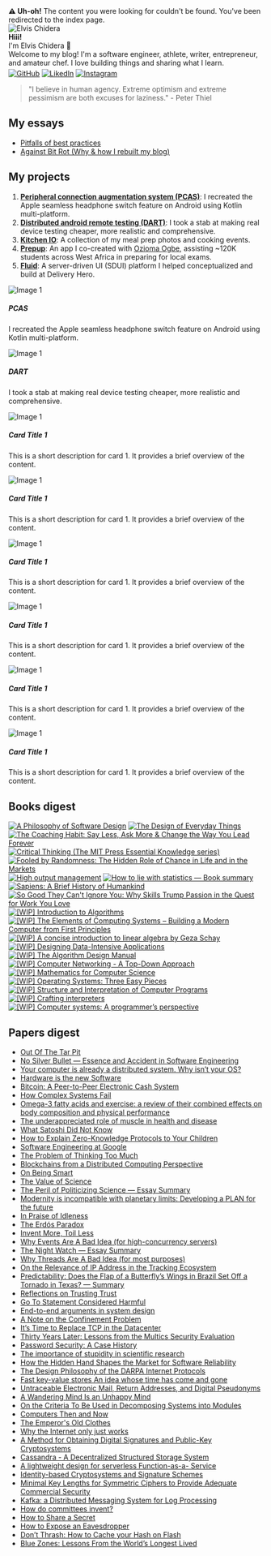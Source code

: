 <div class="error-container"><strong>⚠️ Uh-oh!</strong> The content you were looking for couldn't be found. You've been redirected to the index page.</div>


<div class="circular-image-container">
    <img src="/docs/assets/banners/index.jpg" alt="Elvis Chidera" class="circular-image" />
</div>

<div class="text-center">
    <strong>Hiii!</strong>
</div>

<div class="text-center">
    I'm Elvis Chidera 👋
</div>

<div class="text-center">
    Welcome to my blog! I'm a software engineer, athlete, writer, entrepreneur, and amateur chef. I love building things and sharing what I learn<span class="blinking">.</span>
</div>

<div class="text-center" style="margin-top: 4px;">
    <a href="https://github.com/elvis10ten"><img src="/docs/assets/github-mark.svg" alt="GitHub" class="social-icon" /></a>
    <a href="https://linkedin.com/elvischidera"><img src="/docs/assets/linkedin.png" alt="LikedIn" class="social-icon" /></a>
    <a href="https://instagram.com/elvischidera"><img src="/docs/assets/instagram.svg" alt="Instagram" class="social-icon" /></a>
</div>

> "I believe in human agency. Extreme optimism and extreme pessimism are both excuses for laziness." - Peter Thiel

## <span id="essays">My essays</span>

- [Pitfalls of best practices](/src/essays/2024-05-24-pitfalls-of-best-practices.md)
- [Against Bit Rot (Why & how I rebuilt my blog)](/src/essays/2025-how.md)

## <span id="essays">My projects</span>

<ol>
<li><a href="/src/projects/2020-11-10-rebuilding-apple-seamless-headphone-switch-feature-with-kotlin-multiplatform.md"><strong>Peripheral connection augmentation system (PCAS)</strong></a>: I recreated the Apple seamless headphone switch feature on Android using Kotlin multi-platform.</li>
<li><a href="/src/projects/2020-11-23-building-distributed-android-remote-testing-platform.md"><strong>Distributed android remote testing (DART)</strong></a>: I took a stab at making real device testing cheaper, more realistic and comprehensive.</li>
<li><a href="/src/projects/cooking.md"><strong>Kitchen IO</strong></a>: A collection of my meal prep photos and cooking events.</li>
<li><a href="https://www.youtube.com/embed/WUGaB5e83wg?start=58"><strong>Prepup</strong></a>: An app I co-created with <a href="https://www.oziomaogbe.com/">Ozioma Ogbe</a>, assisting <gmark>~120K students</gmark> across West Africa in preparing for local exams.</li>
<li><a href="https://tech.deliveryhero.com/primer-on-delivery-heros-server-driven-ui-platform/"><strong>Fluid</strong></a>: A <pmark>server-driven UI (SDUI)</pmark> platform I helped conceptualized and build at Delivery Hero.</li>
</ol>

<div class="card-grid">
    <div class="card">
      <div class="card-image">
        <img src="/docs/assets/2020-11-10-rebuilding-apple-seamless-headphone-switch-feature-with-kotlin-multiplatform/PCASBlocksEmitter.svg" alt="Image 1">
      </div>
      <div class="card-content">
        <h5>PCAS</h5>
        <p>I recreated the Apple seamless headphone switch feature on Android using Kotlin multi-platform.</p>
      </div>
    </div>
    <div class="card">
      <div class="card-image">
        <img src="/docs/assets/banners/2020-11-23-building-distributed-android-remote-testing-platform.png" alt="Image 1">
      </div>
      <div class="card-content">
        <h5>DART</h5>
        <p>I took a stab at making real device testing cheaper, more realistic and comprehensive.</p>
      </div>
    </div>
    <div class="card">
      <div class="card-image">
        <img src="/docs/assets/2020-11-10-rebuilding-apple-seamless-headphone-switch-feature-with-kotlin-multiplatform/test.svg" alt="Image 1">
      </div>
      <div class="card-content">
        <h5>Card Title 1</h5>
        <p class="card-description">This is a short description for card 1. It provides a brief overview of the content.</p>
      </div>
    </div>
    <div class="card">
      <div class="card-image">
        <img src="/docs/assets/2020-11-10-rebuilding-apple-seamless-headphone-switch-feature-with-kotlin-multiplatform/test.svg" alt="Image 1">
      </div>
      <div class="card-content">
        <h5>Card Title 1</h5>
        <p class="card-description">This is a short description for card 1. It provides a brief overview of the content.</p>
      </div>
    </div>
    <div class="card">
      <div class="card-image">
        <img src="/docs/assets/2020-11-10-rebuilding-apple-seamless-headphone-switch-feature-with-kotlin-multiplatform/test.svg" alt="Image 1">
      </div>
      <div class="card-content">
        <h5>Card Title 1</h5>
        <p class="card-description">This is a short description for card 1. It provides a brief overview of the content.</p>
      </div>
    </div>
    <div class="card">
      <div class="card-image">
        <img src="/docs/assets/2020-11-10-rebuilding-apple-seamless-headphone-switch-feature-with-kotlin-multiplatform/test.svg" alt="Image 1">
      </div>
      <div class="card-content">
        <h5>Card Title 1</h5>
        <p class="card-description">This is a short description for card 1. It provides a brief overview of the content.</p>
      </div>
    </div>
<div class="card">
      <div class="card-image">
        <img src="/docs/assets/2020-11-10-rebuilding-apple-seamless-headphone-switch-feature-with-kotlin-multiplatform/test.svg" alt="Image 1">
      </div>
      <div class="card-content">
        <h5>Card Title 1</h5>
        <p class="card-description">This is a short description for card 1. It provides a brief overview of the content.</p>
      </div>
    </div>
<div class="card">
      <div class="card-image">
        <img src="/docs/assets/2020-11-10-rebuilding-apple-seamless-headphone-switch-feature-with-kotlin-multiplatform/test.svg" alt="Image 1">
      </div>
      <div class="card-content">
        <h5>Card Title 1</h5>
        <p class="card-description">This is a short description for card 1. It provides a brief overview of the content.</p>
      </div>
    </div>
  </div>

## <span id="books">Books digest</span>

<div class="book-gallery">
<a href="/src/books/2022-a-philosophy-software-design.md"><img src="/assets/banners/2022-a-philosophy-software-design.jpg" alt="A Philosophy of Software Design" loading="lazy" /></a>
<a href="/src/books/2022-design-of-everyday-things.md"><img src="/assets/banners/2022-design-of-everyday-things.jpg" alt="The Design of Everyday Things" loading="lazy" /></a>
<a href="/src/books/2023-coaching-habit.md"><img src="/assets/banners/2023-coaching-habit.jpg" alt="The Coaching Habit: Say Less, Ask More & Change the Way You Lead Forever" loading="lazy" /></a>
<a href="/src/books/2023-critical-thinking.md"><img src="/assets/banners/2023-critical-thinking.jpg" alt="Critical Thinking (The MIT Press Essential Knowledge series)" loading="lazy" /></a>
<a href="/src/books/2023-fooled-by-randomness.md"><img src="/assets/banners/2023-fooled-by-randomness.jpg" alt="Fooled by Randomness: The Hidden Role of Chance in Life and in the Markets" loading="lazy" /></a>
<a href="/src/books/2023-high-output-management.md"><img src="/assets/banners/2023-high-output-management.jpg" alt="High output management" loading="lazy" /></a>
<a href="/src/books/2023-how-to-lie-with-statistics.md"><img src="/assets/banners/2023-how-to-lie-with-statistics.jpg" alt="How to lie with statistics — Book summary" loading="lazy" /></a>
<a href="/src/books/2023-sapiens.md"><img src="/assets/banners/2023-sapiens.jpg" alt="Sapiens: A Brief History of Humankind" loading="lazy" /></a>
<a href="/src/books/2023-so-good-they-cant-ignore-you.md"><img src="/assets/banners/2023-so-good-they-cant-ignore-you.jpg" alt="So Good They Can't Ignore You: Why Skills Trump Passion in the Quest for Work You Love" loading="lazy" /></a>
<a href="/src/books/2025-1a-intro-algorithm.md"><img src="/assets/banners/2025-1a-intro-algorithm.jpg" alt="[WIP] Introduction to Algorithms" loading="lazy" /></a>
<a href="/src/books/2025-1a-nand-to-tetris.md"><img src="/assets/banners/2025-1a-nand-to-tetris.jpg" alt="[WIP] The Elements of Computing Systems – Building a Modern Computer from First Principles" loading="lazy" /></a>
<a href="/src/books/2025-1b-intro-linear-algebra.md"><img src="/assets/banners/2025-1b-intro-linear-algebra.jpg" alt="[WIP] A concise introduction to linear algebra by Geza Schay" loading="lazy" /></a>
<a href="/src/books/2025-1c-designing-data-intensive-applications.md"><img src="/assets/banners/2025-1c-designing-data-intensive-applications.jpg" alt="[WIP] Designing Data-Intensive Applications" loading="lazy" /></a>
<a href="/src/books/2025-2-algorithm-design-manual.md"><img src="/assets/banners/2025-2-algorithm-design-manual.jpg" alt="[WIP] The Algorithm Design Manual" loading="lazy" /></a>
<a href="/src/books/2025-3-computer-networking-top-down.md"><img src="/assets/banners/2025-3-computer-networking-top-down.jpg" alt="[WIP] Computer Networking - A Top-Down Approach" loading="lazy" /></a>
<a href="/src/books/2025-4-mathematics-for-computer-science.md"><img src="/assets/banners/2025-4-mathematics-for-computer-science.jpg" alt="[WIP] Mathematics for Computer Science" loading="lazy" /></a>
<a href="/src/books/2025-5-os-three-easy-pieces.md"><img src="/assets/banners/2025-5-os-three-easy-pieces.jpg" alt="[WIP] Operating Systems: Three Easy Pieces" loading="lazy" /></a>
<a href="/src/books/2025-6-sicp.md"><img src="/assets/banners/2025-6-sicp.jpg" alt="[WIP] Structure and Interpretation of Computer Programs" loading="lazy" /></a>
<a href="/src/books/2025-7-crafting-interpreters.md"><img src="/assets/banners/2025-7-crafting-interpreters.jpg" alt="[WIP] Crafting interpreters" loading="lazy" /></a>
<a href="/src/books/2025-8-computer-systems-programmers-perspective.md"><img src="/assets/banners/2025-8-computer-systems-programmers-perspective.jpg" alt="[WIP] Computer systems: A programmer’s perspective" loading="lazy" /></a>
</div>

## <span id="papers">Papers digest</span>

- [Out Of The Tar Pit](/src/papers/2022-01-02-summary-out-of-the-tar-pit.md)
- [No Silver Bullet — Essence and Accident in Software Engineering](/src/papers/2022-01-11-no-silver-bullet—essence-and-accident-in-software-engineering.md)
- [Your computer is already a distributed system. Why isn’t your OS?](/src/papers/2022-04-06-your-computer-already-distributed-system-why-isnt-your-os.md)
- [Hardware is the new Software](/src/papers/2022-09-08-hardware-new-software.md)
- [Bitcoin: A Peer-to-Peer Electronic Cash System](/src/papers/2022-09-09-bitcoin.md)
- [How Complex Systems Fail](/src/papers/2022-09-10-how-complex-systems-fail.md)
- [Omega-3 fatty acids and exercise: a review of their combined effects on body composition and physical performance](/src/papers/2022-09-11-omega-3-fatty-acids-and-exercise-a-review-of-their-combined-effects-on-body-composition-and-physical-performance.md)
- [The underappreciated role of muscle in health and disease](/src/papers/2022-09-12-the-underappreciated-role-of-muscle-in-health-and-disease.md)
- [What Satoshi Did Not Know](/src/papers/2022-09-13-what-satoshi-did-not-know.md)
- [How to Explain Zero-Knowledge Protocols to Your Children](/src/papers/2022-09-14-how-to-explain-zero-knowledge-protocols-to-your-children.md)
- [Software Engineering at Google](/src/papers/2022-09-15-software-engineering-at-google.md)
- [The Problem of Thinking Too Much](/src/papers/2022-09-16-the-problem-of-thinking-too-much.md)
- [Blockchains from a Distributed Computing Perspective](/src/papers/2022-09-17-blockchains-from-a-distributed-computing-perspective.md)
- [On Being Smart](/src/papers/2022-09-18-on-being-smart.md)
- [The Value of Science](/src/papers/2022-09-19-the-value-of-science.md)
- [The Peril of Politicizing Science — Essay Summary](/src/papers/2022-09-20-the-peril-of-politicizing-science.md)
- [Modernity is incompatible with planetary limits: Developing a PLAN for the future](/src/papers/2022-09-21-modernity-is-incompatible-with-planetary-limits-developing-a-plan-for-the-future.md)
- [In Praise of Idleness](/src/papers/2022-09-22-in-praise-of-idleness.md)
- [The Erdós Paradox](/src/papers/2022-09-23-the-erds-paradox.md)
- [Invent More, Toil Less](/src/papers/2022-09-24-invent-more-toil-less.md)
- [Why Events Are A Bad Idea (for high-concurrency servers)](/src/papers/2022-09-25-why-events-are-a-bad-idea-for-high-concurrency-servers.md)
- [The Night Watch — Essay Summary](/src/papers/2022-09-26-the-night-watch.md)
- [Why Threads Are A Bad Idea (for most purposes)](/src/papers/2022-09-27-why-threads-are-a-bad-idea-for-most-purposes.md)
- [On the Relevance of IP Address in the Tracking Ecosystem](/src/papers/2022-09-28-on-the-relevance-of-ip-address-in-the-tracking-ecosystem.md)
- [Predictability: Does the Flap of a Butterfly’s Wings in Brazil Set Off a Tornado in Texas? — Summary](/src/papers/2022-09-29-predictability-does-the-flap-of-a-butterflys-wings-in-brazil-set-off-a-tornado-in-texas.md)
- [Reflections on Trusting Trust](/src/papers/2022-09-30-reflections-on-trusting-trust.md)
- [Go To Statement Considered Harmful](/src/papers/2022-10-01-go-to-statement-considered-harmful.md)
- [End-to-end arguments in system design](/src/papers/2022-10-02-end-to-end-arguments-in-system-design.md)
- [A Note on the Confinement Problem](/src/papers/2022-10-03-a-note-on-the-confinement-problem.md)
- [It’s Time to Replace TCP in the Datacenter](/src/papers/2022-10-04-its-time-to-replace-tcp-in-the-datacenter.md)
- [Thirty Years Later: Lessons from the Multics Security Evaluation](/src/papers/2022-10-05-thirty-years-later-lessons-from-the-multics-security-evaluation.md)
- [Password Security: A Case History](/src/papers/2022-10-06-password-security-a-case-history.md)
- [The importance of stupidity in scientific research](/src/papers/2022-10-07-the-importance-of-stupidity-in-scientific-research.md)
- [How the Hidden Hand Shapes the Market for Software Reliability](/src/papers/2022-10-08-how-the-hidden-hand-shapes-the-market-for-software-reliability.md)
- [The Design Philosophy of the DARPA Internet Protocols](/src/papers/2022-10-09-the-design-philosophy-of-the-darpa-internet-protocols.md)
- [Fast key-value stores An idea whose time has come and gone](/src/papers/2022-10-10-fast-key-value-stores-an-idea-whose-time-has-come-and-gone.md)
- [Untraceable Electronic Mail, Return Addresses, and Digital Pseudonyms](/src/papers/2022-10-11-untraceable-electronic-mail-return-addresses-and-digital-pseudonyms.md)
- [A Wandering Mind Is an Unhappy Mind](/src/papers/2022-10-12-a-wandering-mind-is-an-unhappy-mind.md)
- [On the Criteria To Be Used in Decomposing Systems into Modules](/src/papers/2022-10-13-on-the-criteria-to-be-used-in-decomposing-systems-into-modules.md)
- [Computers Then and Now](/src/papers/2022-10-14-computers-then-and-now.md)
- [The Emperor's Old Clothes](/src/papers/2022-10-15-the-emperors-old-clothes.md)
- [Why the Internet only just works](/src/papers/2022-10-16-why-the-internet-only-just-works.md)
- [A Method for Obtaining Digital Signatures and Public-Key Cryptosystems](/src/papers/2022-10-17-a-method-for-obtaining-digital-signatures-and-public-key-cryptosystems.md)
- [Cassandra - A Decentralized Structured Storage System](/src/papers/2022-10-18-cassandra-a-decentralized-structured-storage-system.md)
- [A lightweight design for serverless Function-as-a- Service](/src/papers/2022-10-19-a-lightweight-design-for-serverless-function-as-a-service.md)
- [Identity-based Cryptosystems and Signature Schemes](/src/papers/2022-10-20-identity-based-cryptosystems-and-signature-schemes.md)
- [Minimal Key Lengths for Symmetric Ciphers to Provide Adequate Commercial Security](/src/papers/2022-10-21-minimal-key-lengths-for-symmetric-ciphers-to-provide-adequate-commercial-security.md)
- [Kafka: a Distributed Messaging System for Log Processing](/src/papers/2022-10-22-kafka-a-distributed-messaging-system-for-log-processing.md)
- [How do committees invent?](/src/papers/2022-10-23-how-do-committees-invent.md)
- [How to Share a Secret](/src/papers/2022-10-24-how-to-share-a-secret.md)
- [How to Expose an Eavesdropper](/src/papers/2022-10-25-how-to-expose-an-eavesdropper.md)
- [Don’t Thrash: How to Cache your Hash on Flash](/src/papers/2022-10-26-dont-thrash-how-to-cache-your-hash-on-flash.md)
- [Blue Zones: Lessons From the World’s Longest Lived](/src/papers/2022-10-27-blue-zones-lessons-from-the-worlds-longest-lived.md)
